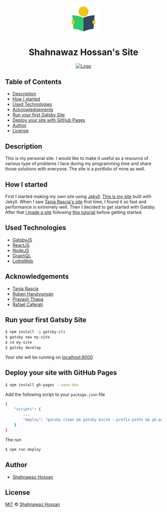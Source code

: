 <div align="center">
  <a href="https://pabonsec.github.io/">
    <img alt="Shahnawaz Hossan" src="./static/logos/book-reader.png" />
  </a>
  <h1>Shahnawaz Hossan's Site</h1>
</div>

<div align="center" style="margin-bottom:30px">
    <a href='https://github.com/PabonSEC/pabonsec.github.io/blob/development/LICENSE'>
      <img src="https://img.shields.io/badge/License-MIT-green" alt="Logo" />
    </a>
</div>

## Table of Contents
* [Description](#description)
* [How I started](#how-i-started)
* [Used Technologies](#used-technologies)
* [Acknowledgements](#acknowledgements)
* [Run your first Gatsby Site](#run-your-first-gatsby-site)
* [Deploy your site with GitHub Pages](#deploy-your-site-with-gitHub-pages)
* [Author](#author)
* [License](#license)

## Description
This is my personal site. I would like to make it useful as a resource of various type of problems I face during my programming time and share those solutions with everyone. The site is a portfolio of mine as well.

## How I started
First I started making my own site using [Jekyll][jekyll]. [This is my site][jekyll-site] built with Jekyll. When I saw [Tania Rascia's site][tania-rascia] first time, I found it so fast and performance is extremely well. Then I decided to get started with Gatsby. After that [I made a site][gatsby-hello] following [this tutorial][gatsby-tutorial] before getting started.

## Used Technologies
- [GatsbyJS][gatsbyjs]
- [ReactJS][reactjs]
- [NodeJS][nodejs]
- [GraphQL][graphql]
- [LottieWeb][lottie-web]

## Acknowledgements
- [Tania Rascia][tania-rascia]
- [Ruben Harutyunyan][ruben]
- [Prayash Thapa][prayash]
- [Rafael Caferati][rafael]

## Run your first Gatsby Site

```bash
$ npm install -g gatsby-cli
$ gatsby new my-site
$ cd my-site
$ gatsby develop
```

Your site will be running on [localhost:8000][running-url]

## Deploy your site with GitHub Pages

```bash
$ npm install gh-pages --save-dev
```

Add the following script to your `package.json` file

```bash
{
    "scripts": {
        ...
        "deploy": "gatsby clean && gatsby build --prefix-paths && gh-pages -d public",
    }
}

```

The run 

```bash
$ npm run deploy
```

## Author
* [Shahnawaz Hossan][author]

## License
[MIT][license] © [Shahnawaz Hossan][author]

<!-- Definitions -->
[gatsbyjs]: https://www.gatsbyjs.org/
[reactjs]: https://reactjs.org/
[nodejs]: https://nodejs.org/en/
[graphql]: https://graphql.org/
[jekyll]: https://jekyllrb.com/
[lottie-web]: https://github.com/airbnb/lottie-web
[tania-rascia]: https://www.taniarascia.com/
[ruben]: https://github.com/vagr9k/gatsby-advanced-starter/
[prayash]: https://github.com/prayash/awesome-gatsby
[rafael]: https://github.com/rcaferati/react-awesome-slider
[gatsby-tutorial]: https://www.gatsbyjs.org/tutorial/
[jekyll-site]: https://pabonsec.github.io/jekyll-site/
[gatsby-hello]: https://pabonsec.github.io/gatsby-hello-world/
[author]: https://pabonsec.github.io
[license]: LICENSE
[license-badge]: https://img.shields.io/badge/License-MIT-green
[gatsby-tutorial]: https://www.gatsbyjs.org/tutorial/
[running-url]: http://localhost:8000